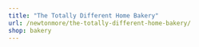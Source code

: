 ```yaml
---
title: "The Totally Different Home Bakery"
url: /newtonmore/the-totally-different-home-bakery/
shop: bakery
---
```

